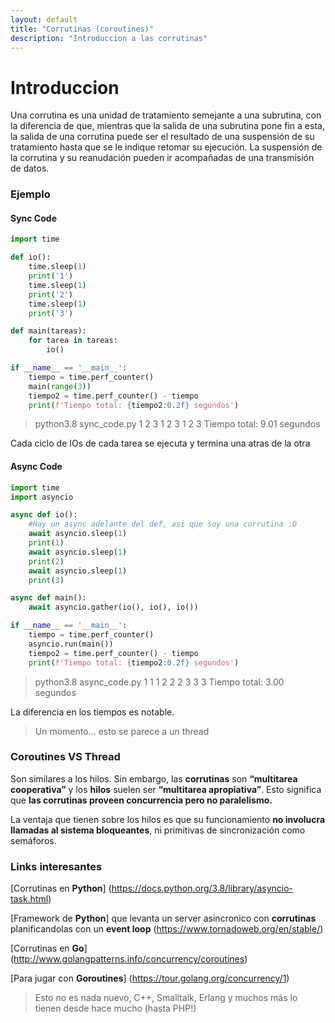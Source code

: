 ```yaml
---
layout: default
title: "Corrutinas (coroutines)"
description: "Introduccion a las corrutinas"
---
```


# Introduccion

Una corrutina es una unidad de tratamiento semejante a una subrutina, con la diferencia de que, mientras que la salida de una subrutina pone fin a esta, la salida de una corrutina puede ser el resultado de una suspensión de su tratamiento hasta que se le indique retomar su ejecución. La suspensión de la corrutina y su reanudación pueden ir acompañadas de una transmisión de datos.

### Ejemplo

#### Sync Code
```python
import time

def io():
    time.sleep(1)
    print('1')
    time.sleep(1)
    print('2')
    time.sleep(1)
    print('3')

def main(tareas):
    for tarea in tareas:
        io()

if __name__ == '__main__':
    tiempo = time.perf_counter()
    main(range(3))
    tiempo2 = time.perf_counter() - tiempo
    print(f'Tiempo total: {tiempo2:0.2f} segundos')
```
>python3.8 sync_code.py
1
2
3
1
2
3
1
2
3
Tiempo total: 9.01 segundos

Cada ciclo de IOs de cada tarea se ejecuta y termina una atras de la otra

#### Async Code
```python
import time
import asyncio

async def io():
    #Hay un async adelante del def, asi que soy una corrutina :D
    await asyncio.sleep(1)
    print(1)
    await asyncio.sleep(1)
    print(2)
    await asyncio.sleep(1)
    print(3)

async def main():
    await asyncio.gather(io(), io(), io())

if __name__ == '__main__':
    tiempo = time.perf_counter()
    asyncio.run(main())
    tiempo2 = time.perf_counter() - tiempo
    print(f'Tiempo total: {tiempo2:0.2f} segundos')
```
>python3.8 async_code.py
1
1
1
2
2
2
3
3
3
Tiempo total: 3.00 segundos

La diferencia en los tiempos es notable.

>Un momento... esto se parece a un thread

### Coroutines VS Thread

Son similares a los hilos. Sin embargo, las **corrutinas** son **“multitarea cooperativa”** y los **hilos** suelen ser **“multitarea apropiativa”**. Esto significa que **las corrutinas proveen concurrencia pero no paralelismo.**

La ventaja que tienen sobre los hilos es que su funcionamiento **no involucra llamadas al sistema bloqueantes**, ni primitivas de sincronización como semáforos.

### Links interesantes

[Corrutinas en **Python**] (https://docs.python.org/3.8/library/asyncio-task.html)

[Framework de **Python**] que levanta un server asincronico con **corrutinas** planificandolas con un **event loop** (https://www.tornadoweb.org/en/stable/)

[Corrutinas en **Go**] (http://www.golangpatterns.info/concurrency/coroutines)

[Para jugar con **Goroutines**] (https://tour.golang.org/concurrency/1)

>Esto no es nada nuevo, C++, Smalltalk, Erlang y muchos más lo tienen desde hace mucho (hasta PHP!)

